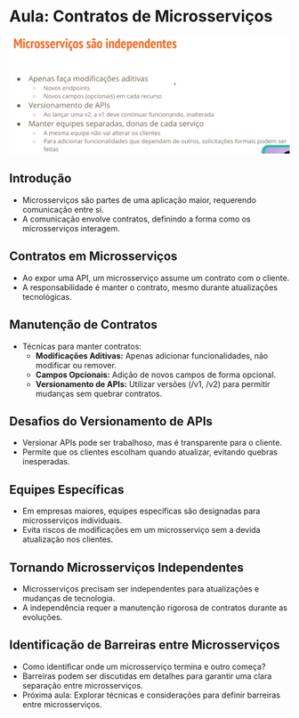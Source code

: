 # Aula: Contratos de Microsserviços
![Alt text](/src/img/microsrevicos-sao-independentes.png)

## Introdução
- Microsserviços são partes de uma aplicação maior, requerendo comunicação entre si.
- A comunicação envolve contratos, definindo a forma como os microsserviços interagem.

## Contratos em Microsserviços
- Ao expor uma API, um microsserviço assume um contrato com o cliente.
- A responsabilidade é manter o contrato, mesmo durante atualizações tecnológicas.

## Manutenção de Contratos
- Técnicas para manter contratos:
  - **Modificações Aditivas:** Apenas adicionar funcionalidades, não modificar ou remover.
  - **Campos Opcionais:** Adição de novos campos de forma opcional.
  - **Versionamento de APIs:** Utilizar versões (/v1, /v2) para permitir mudanças sem quebrar contratos.

## Desafios do Versionamento de APIs
- Versionar APIs pode ser trabalhoso, mas é transparente para o cliente.
- Permite que os clientes escolham quando atualizar, evitando quebras inesperadas.

## Equipes Específicas
- Em empresas maiores, equipes específicas são designadas para microsserviços individuais.
- Evita riscos de modificações em um microsserviço sem a devida atualização nos clientes.

## Tornando Microsserviços Independentes
- Microsserviços precisam ser independentes para atualizações e mudanças de tecnologia.
- A independência requer a manutenção rigorosa de contratos durante as evoluções.

## Identificação de Barreiras entre Microsserviços
- Como identificar onde um microsserviço termina e outro começa?
- Barreiras podem ser discutidas em detalhes para garantir uma clara separação entre microsserviços.
- Próxima aula: Explorar técnicas e considerações para definir barreiras entre microsserviços.
